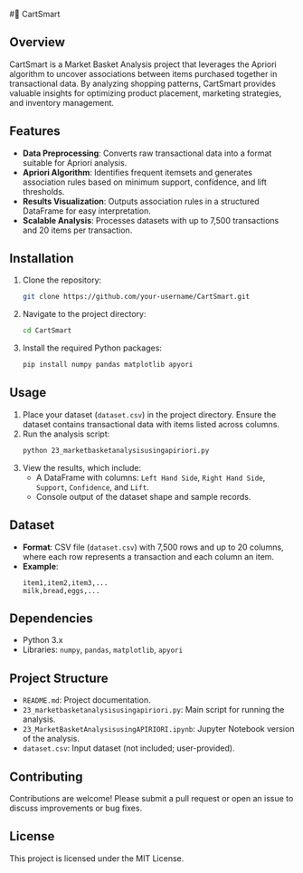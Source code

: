 #🛒 CartSmart

## Overview
CartSmart is a Market Basket Analysis project that leverages the Apriori algorithm to uncover associations between items purchased together in transactional data. By analyzing shopping patterns, CartSmart provides valuable insights for optimizing product placement, marketing strategies, and inventory management.

## Features
- **Data Preprocessing**: Converts raw transactional data into a format suitable for Apriori analysis.
- **Apriori Algorithm**: Identifies frequent itemsets and generates association rules based on minimum support, confidence, and lift thresholds.
- **Results Visualization**: Outputs association rules in a structured DataFrame for easy interpretation.
- **Scalable Analysis**: Processes datasets with up to 7,500 transactions and 20 items per transaction.

## Installation
1. Clone the repository:
   ```bash
   git clone https://github.com/your-username/CartSmart.git
   ```
2. Navigate to the project directory:
   ```bash
   cd CartSmart
   ```
3. Install the required Python packages:
   ```bash
   pip install numpy pandas matplotlib apyori
   ```

## Usage
1. Place your dataset (`dataset.csv`) in the project directory. Ensure the dataset contains transactional data with items listed across columns.
2. Run the analysis script:
   ```bash
   python 23_marketbasketanalysisusingapiriori.py
   ```
3. View the results, which include:
   - A DataFrame with columns: `Left Hand Side`, `Right Hand Side`, `Support`, `Confidence`, and `Lift`.
   - Console output of the dataset shape and sample records.

## Dataset
- **Format**: CSV file (`dataset.csv`) with 7,500 rows and up to 20 columns, where each row represents a transaction and each column an item.
- **Example**:
  ```
  item1,item2,item3,...
  milk,bread,eggs,...
  ```

## Dependencies
- Python 3.x
- Libraries: `numpy`, `pandas`, `matplotlib`, `apyori`

## Project Structure
- `README.md`: Project documentation.
- `23_marketbasketanalysisusingapiriori.py`: Main script for running the analysis.
- `23_MarketBasketAnalysisusingAPIRIORI.ipynb`: Jupyter Notebook version of the analysis.
- `dataset.csv`: Input dataset (not included; user-provided).

## Contributing
Contributions are welcome! Please submit a pull request or open an issue to discuss improvements or bug fixes.

## License
This project is licensed under the MIT License.

